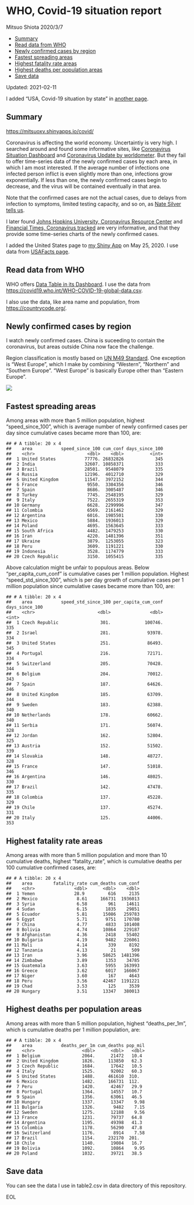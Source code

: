 WHO, Covid-19 situation report
================
Mitsuo Shiota
2020/3/7

-   [Summary](#summary)
-   [Read data from WHO](#read-data-from-who)
-   [Newly confirmed cases by region](#newly-confirmed-cases-by-region)
-   [Fastest spreading areas](#fastest-spreading-areas)
-   [Highest fatality rate areas](#highest-fatality-rate-areas)
-   [Highest deaths per population
    areas](#highest-deaths-per-population-areas)
-   [Save data](#save-data)

Updated: 2021-02-11

I added “USA, Covid-19 situation by state” in [another page](USA.md).

## Summary

<https://mitsuoxv.shinyapps.io/covid/>

Coronavirus is affecting the world economy. Uncertaintiy is very high. I
searched around and found some informative sites, like [Coronavirus
Situation
Dashboard](https://who.maps.arcgis.com/apps/opsdashboard/index.html#/c88e37cfc43b4ed3baf977d77e4a0667)
and [Coronavirus Update by
worldometer](https://www.worldometers.info/coronavirus/). But they fail
to offer time-series data of the newly confirmed cases by each area, in
which I am most interested. If the average number of infections one
infected person inflict is even slightly more than one, infections grow
exponentially. If less than one, the newly confirmed cases begin to
decrease, and the virus will be contained eventually in that area.

Note that the confirmed cases are not the actual cases, due to delays
from infection to symptoms, limited testing capacity, and so on, as
[Nate Silver tells
us](https://fivethirtyeight.com/features/coronavirus-case-counts-are-meaningless/).

I later found [Johns Hopkins University, Coronavirus Resource
Center](https://coronavirus.jhu.edu/) and [Financial Times, Coronavirus
tracked](https://www.ft.com/content/a26fbf7e-48f8-11ea-aeb3-955839e06441)
are very informative, and that they provide some time-series charts of
the newly confirmed cases.

I added the United States page to [my Shiny
App](https://mitsuoxv.shinyapps.io/covid/) on May 25, 2020. I use data
from [USAFacts
page](https://usafacts.org/visualizations/coronavirus-covid-19-spread-map/).

## Read data from WHO

WHO offers [Data Table in its Dashboard](https://covid19.who.int/table).
I use the data from
<https://covid19.who.int/WHO-COVID-19-global-data.csv>.

I also use the data, like area name and population, from
<https://countrycode.org/>.

## Newly confirmed cases by region

I watch newly confirmed cases. China is suceeding to contain the
coronavirus, but areas outside China now face the challenge.

Region classification is mostly based on [UN M49
Standard](https://unstats.un.org/unsd/methodology/m49/). One exception
is “West Europe”, which I make by combining “Western”, “Northern” and
“Southern Europe”. “West Europe” is basically Europe other than “Eastern
Europe”.

![](README_files/figure-gfm/chart-1.png)<!-- -->

## Fastest spreading areas

Among areas with more than 5 million population, highest
“speed\_since\_100”, which is average number of newly confirmed cases
per day since cumulative cases became more than 100, are:

    ## # A tibble: 20 x 4
    ##    area           speed_since_100 cum_conf days_since_100
    ##    <chr>                    <dbl>    <dbl>          <int>
    ##  1 United States           77776. 26832826            345
    ##  2 India                   32607. 10858371            333
    ##  3 Brazil                  28501.  9548079            335
    ##  4 Russia                  12196.  4012710            329
    ##  5 United Kingdom          11547.  3972152            344
    ##  6 France                   9550.  3304356            346
    ##  7 Spain                    8686.  3005487            346
    ##  8 Turkey                   7745.  2548195            329
    ##  9 Italy                    7522.  2655319            353
    ## 10 Germany                  6628.  2299996            347
    ## 11 Colombia                 6569.  2161462            329
    ## 12 Argentina                6016.  1985501            330
    ## 13 Mexico                   5884.  1936013            329
    ## 14 Poland                   4695.  1563645            333
    ## 15 South Africa             4482.  1479253            330
    ## 16 Iran                     4220.  1481396            351
    ## 17 Ukraine                  3879.  1253055            323
    ## 18 Peru                     3609.  1191221            330
    ## 19 Indonesia                3528.  1174779            333
    ## 20 Czech Republic           3150.  1055415            335

Above calculation might be unfair to populous areas. Below
“per\_capita\_cum\_conf” is cumulative cases per 1 million population.
Highest “speed\_std\_since\_100”, which is per day growth of cumulative
cases per 1 million population since cumulative cases became more than
100, are:

    ## # A tibble: 20 x 4
    ##    area           speed_std_since_100 per_capita_cum_conf days_since_100
    ##    <chr>                        <dbl>               <dbl>          <int>
    ##  1 Czech Republic                301.             100746.            335
    ##  2 Israel                        281.              93978.            334
    ##  3 United States                 251.              86493.            345
    ##  4 Portugal                      216.              72171.            334
    ##  5 Switzerland                   205.              70428.            344
    ##  6 Belgium                       204.              70012.            343
    ##  7 Spain                         187.              64626.            346
    ##  8 United Kingdom                185.              63709.            344
    ##  9 Sweden                        183.              62388.            340
    ## 10 Netherlands                   178.              60662.            340
    ## 11 Serbia                        171.              56074.            328
    ## 12 Jordan                        162.              52804.            325
    ## 13 Austria                       152.              51502.            339
    ## 14 Slovakia                      148.              48727.            328
    ## 15 France                        147.              51018.            346
    ## 16 Argentina                     146.              48025.            330
    ## 17 Brazil                        142.              47478.            335
    ## 18 Colombia                      137.              45228.            329
    ## 19 Chile                         137.              45274.            331
    ## 20 Italy                         125.              44006.            353

## Highest fatality rate areas

Among areas with more than 5 million population and more than 10
cumulative deaths, highest “fatality\_rate”, which is cumulative deaths
per 100 cumulative confirmed cases, are:

    ## # A tibble: 20 x 4
    ##    area        fatality_rate cum_deaths cum_conf
    ##    <chr>               <dbl>      <dbl>    <dbl>
    ##  1 Yemen               28.9         616     2135
    ##  2 Mexico               8.61     166731  1936013
    ##  3 Syria                6.58        961    14611
    ##  4 Sudan                6.15       1835    29851
    ##  5 Ecuador              5.81      15086   259783
    ##  6 Egypt                5.71       9751   170780
    ##  7 China                4.77       4833   101408
    ##  8 Bolivia              4.74      10864   229187
    ##  9 Afghanistan          4.36       2418    55402
    ## 10 Bulgaria             4.19       9482   226061
    ## 11 Mali                 4.14        339     8192
    ## 12 Tanzania             4.13         21      509
    ## 13 Iran                 3.96      58625  1481396
    ## 14 Zimbabwe             3.89       1353    34785
    ## 15 Guatemala            3.63       5955   163993
    ## 16 Greece               3.62       6017   166067
    ## 17 Niger                3.60        167     4643
    ## 18 Peru                 3.56      42467  1191221
    ## 19 Chad                 3.53        125     3539
    ## 20 Hungary              3.51      13347   380013

## Highest deaths per population areas

Among areas with more than 5 million population, highest
“deaths\_per\_1m”, which is cumulative deaths per 1 million population,
are:

    ## # A tibble: 20 x 4
    ##    area           deaths_per_1m cum_deaths pop_mil
    ##    <chr>                  <dbl>      <dbl>   <dbl>
    ##  1 Belgium                2064.      21472   10.4 
    ##  2 United Kingdom         1826.     113850   62.3 
    ##  3 Czech Republic         1684.      17642   10.5 
    ##  4 Italy                  1525.      92002   60.3 
    ##  5 United States          1488.     461610  310.  
    ##  6 Mexico                 1482.     166731  112.  
    ##  7 Peru                   1420.      42467   29.9 
    ##  8 Portugal               1364.      14557   10.7 
    ##  9 Spain                  1356.      63061   46.5 
    ## 10 Hungary                1337.      13347    9.98
    ## 11 Bulgaria               1326.       9482    7.15
    ## 12 Sweden                 1275.      12188    9.56
    ## 13 France                 1231.      79737   64.8 
    ## 14 Argentina              1195.      49398   41.3 
    ## 15 Colombia               1178.      56290   47.8 
    ## 16 Switzerland            1176.       8914    7.58
    ## 17 Brazil                 1154.     232170  201.  
    ## 18 Chile                  1140.      19084   16.7 
    ## 19 Bolivia                1092.      10864    9.95
    ## 20 Poland                 1032.      39721   38.5

## Save data

You can see the data I use in table2.csv in data directory of this
repository.

EOL
